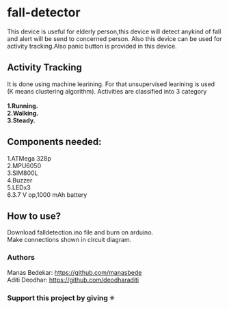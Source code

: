 # fall-detector

This device is useful for elderly person,this device will detect anykind of fall 
and alert will be send to concerned person. 
Also this device can be used for activity tracking.Also panic button is provided in this device.

## Activity Tracking
It is done using machine learining. For that unsupervised learining is used (K means clustering algorithm).
Activities are classified into 3 category</br></br>
**1.Running.**</br> **2.Walking.**</br> **3.Steady.**</br>

## Components needed:
1.ATMega 328p</br>
2.MPU6050</br> 
3.SIM800L</br> 
4.Buzzer</br> 
5.LEDx3</br> 
6.3.7 V  op,1000 mAh battery</br> 

## How to use?
Download falldetection.ino file and burn on arduino.</br>
Make connections shown in circuit diagram.

### Authors
Manas Bedekar:  https://github.com/manasbede</br>
Aditi Deodhar:  https://github.com/deodharaditi</br>

### Support this project by giving :star:
